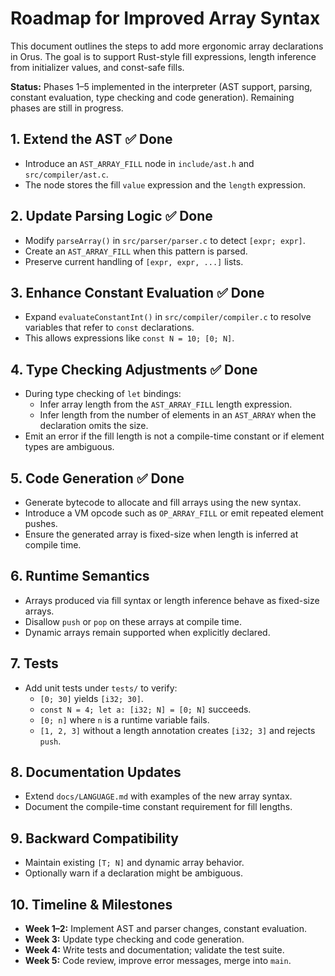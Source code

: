 # Roadmap for Improved Array Syntax

This document outlines the steps to add more ergonomic array declarations in Orus. The goal is to support Rust-style fill expressions, length inference from initializer values, and const-safe fills.

**Status:** Phases 1–5 implemented in the interpreter (AST support, parsing, constant evaluation, type checking and code generation). Remaining phases are still in progress.

## 1. Extend the AST ✅ Done
- Introduce an `AST_ARRAY_FILL` node in `include/ast.h` and `src/compiler/ast.c`.
- The node stores the fill `value` expression and the `length` expression.

## 2. Update Parsing Logic ✅ Done
- Modify `parseArray()` in `src/parser/parser.c` to detect `[expr; expr]`.
- Create an `AST_ARRAY_FILL` when this pattern is parsed.
- Preserve current handling of `[expr, expr, ...]` lists.

## 3. Enhance Constant Evaluation ✅ Done
- Expand `evaluateConstantInt()` in `src/compiler/compiler.c` to resolve variables that refer to `const` declarations.
- This allows expressions like `const N = 10; [0; N]`.

## 4. Type Checking Adjustments ✅ Done
- During type checking of `let` bindings:
  - Infer array length from the `AST_ARRAY_FILL` length expression.
  - Infer length from the number of elements in an `AST_ARRAY` when the declaration omits the size.
- Emit an error if the fill length is not a compile-time constant or if element types are ambiguous.

## 5. Code Generation ✅ Done
- Generate bytecode to allocate and fill arrays using the new syntax.
- Introduce a VM opcode such as `OP_ARRAY_FILL` or emit repeated element pushes.
- Ensure the generated array is fixed-size when length is inferred at compile time.

## 6. Runtime Semantics
- Arrays produced via fill syntax or length inference behave as fixed-size arrays.
- Disallow `push` or `pop` on these arrays at compile time.
- Dynamic arrays remain supported when explicitly declared.

## 7. Tests
- Add unit tests under `tests/` to verify:
  - `[0; 30]` yields `[i32; 30]`.
  - `const N = 4; let a: [i32; N] = [0; N]` succeeds.
  - `[0; n]` where `n` is a runtime variable fails.
  - `[1, 2, 3]` without a length annotation creates `[i32; 3]` and rejects `push`.

## 8. Documentation Updates
- Extend `docs/LANGUAGE.md` with examples of the new array syntax.
- Document the compile-time constant requirement for fill lengths.

## 9. Backward Compatibility
- Maintain existing `[T; N]` and dynamic array behavior.
- Optionally warn if a declaration might be ambiguous.

## 10. Timeline & Milestones
- **Week 1–2:** Implement AST and parser changes, constant evaluation.
- **Week 3:** Update type checking and code generation.
- **Week 4:** Write tests and documentation; validate the test suite.
- **Week 5:** Code review, improve error messages, merge into `main`.
